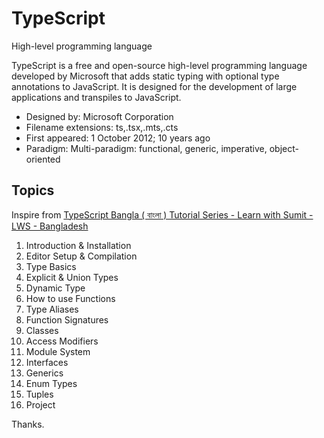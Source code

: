 # TypeScript

High-level programming language

TypeScript is a free and open-source high-level programming language developed by Microsoft that adds static typing with optional type annotations to JavaScript. It is designed for the development of large applications and transpiles to JavaScript.

- Designed by: Microsoft Corporation
- Filename extensions: ts,.tsx,.mts,.cts
- First appeared: 1 October 2012; 10 years ago
- Paradigm: Multi-paradigm: functional, generic, imperative, object-oriented

## Topics

Inspire from [TypeScript Bangla ( বাংলা ) Tutorial Series - Learn with Sumit - LWS - Bangladesh](https://www.youtube.com/playlist?list=PLHiZ4m8vCp9PgOOjdyNpc6AoBmKNrp_u3)

1. Introduction & Installation
2. Editor Setup & Compilation
3. Type Basics
4. Explicit & Union Types
5. Dynamic Type
6. How to use Functions
7. Type Aliases
8. Function Signatures
9. Classes
10. Access Modifiers
11. Module System
12. Interfaces
13. Generics
14. Enum Types
15. Tuples
16. Project

Thanks.
